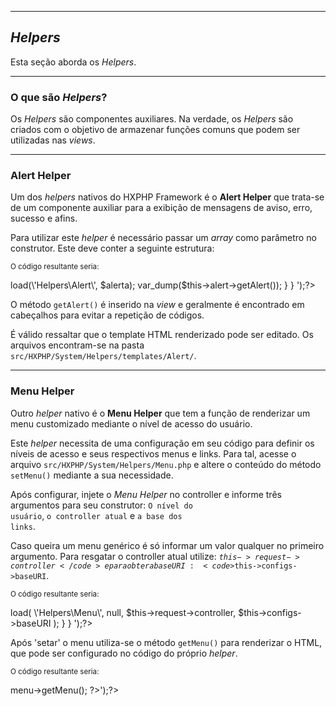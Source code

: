 <hr class="col-md-12">
<h2 id="helpers"><em>Helpers</em></h2>
Esta seção aborda os <em>Helpers</em>.
<hr class="col-md-12">
<h3 id="o-que-sao-helpers">O que são <em>Helpers</em>?</h3>
Os <em>Helpers</em> são componentes auxiliares. Na verdade, os <em>Helpers</em> são criados com o objetivo de armazenar funções comuns que podem ser utilizadas nas <em>views</em>.
<hr class="col-md-12">
<h3 id="alert-helper">Alert Helper</h3>
Um dos <em>helpers</em> nativos do HXPHP Framework é o <strong>Alert Helper</strong> que trata-se de um componente auxiliar para a exibição de mensagens de aviso, erro, sucesso e afins.

Para utilizar este <em>helper</em> é necessário passar um <em>array</em> como parâmetro no construtor. Este deve conter a seguinte estrutura:

<?=syntaxHighlight('
    array(
    	\'danger\', // Classes Bootstrap disponíveis: danger, warning, info, success
    	\'Título da mensagem\',
    	\'Conteúdo da mensagem\' // Pode ser um array com várias mensagens
    );
');?>


<small>O código resultante seria:</small>
<?=syntaxHighlight('
	<?php
	
    class ProdutosController extends \HXPHP\System\Controller
    {
  
      public function indexAction()
      {

      	$alerta = array(
      		\'success\',
      		\'Uhuul! Produto cadastrado com sucesso!\',
      		\'O produto j&aacute; est&aacute; dispon&iacute;vel para seus clientes.\'
      	);

      	$this->load(\'Helpers\Alert\', $alerta);

      	var_dump($this->alert->getAlert());
      }

	}
');?>


O método <code>getAlert()</code> é inserido na <em>view</em> e geralmente é encontrado em cabeçalhos para evitar a repetição de códigos.


É válido ressaltar que o template HTML renderizado pode ser editado. Os arquivos encontram-se na pasta <code>src/HXPHP/System/Helpers/templates/Alert/</code>.

<hr class="col-md-12">
<h3 id="menu-helper">Menu Helper</h3>

Outro <em>helper</em> nativo é o <strong>Menu Helper</strong> que tem a função de renderizar um menu customizado mediante o nível de acesso do usuário.


Este <em>helper</em> necessita de uma configuração em seu código para definir os níveis de acesso e seus respectivos menus e links. Para tal, acesse o arquivo <code>src/HXPHP/System/Helpers/Menu.php</code> e altere o conteúdo do método <code>setMenu()</code> mediante a sua necessidade.


Após configurar, injete o <em>Menu Helper</em> no controller e informe três argumentos para seu construtor: <code>O nível do usuário</code>, <code>o controller atual</code> e <code>a base dos links</code>.


Caso queira um menu genérico é só informar um valor qualquer no primeiro argumento. Para resgatar o controller atual utilize: <code>$this->request->controller</code> e para obter a baseURI: <code>$this->configs->baseURI</code>.


<small>O código resultante seria:</small>
<?=syntaxHighlight('
	<?php

    class ProdutosController extends \HXPHP\System\Controller
    {
      public function indexAction()
      {
        $this->load(
        	\'Helpers\Menu\',
        	null,
        	$this->request->controller,
        	$this->configs->baseURI
        );
      }

	}
');?>


Após 'setar' o menu utiliza-se o método <code>getMenu()</code> para renderizar o HTML, que pode ser configurado no código do próprio <em>helper</em>.


<small>O código resultante seria:</small>
<?=syntaxHighlight('<?php echo $this->menu->getMenu(); ?>');?>
